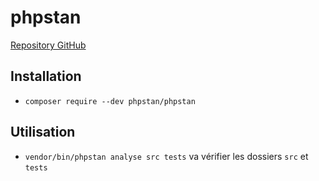 # phpstan

[Repository GitHub](https://github.com/phpstan/phpstan)

## Installation

* `composer require --dev phpstan/phpstan`

## Utilisation

* `vendor/bin/phpstan analyse src tests` va vérifier les dossiers `src` et `tests`